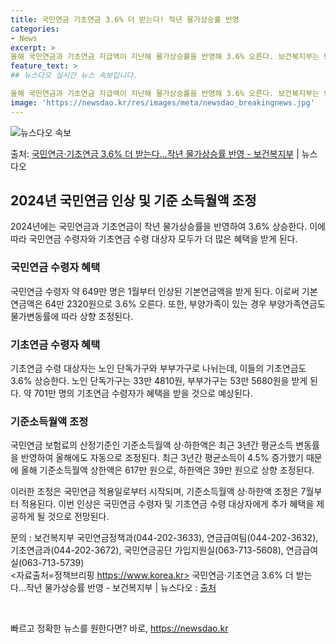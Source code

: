 ```yaml
---
title: 국민연금 기초연금 3.6% 더 받는다! 작년 물가상승률 반영
categories:
- News
excerpt: >
올해 국민연금과 기초연금 지급액이 지난해 물가상승률을 반영해 3.6% 오른다. 보건복지부는 9일 2024년도…
feature_text: >
## 뉴스다오 실시간 뉴스 속보입니다.

올해 국민연금과 기초연금 지급액이 지난해 물가상승률을 반영해 3.6% 오른다. 보건복지부는 9일 2024년도…
image: 'https://newsdao.kr/res/images/meta/newsdao_breakingnews.jpg'
---
```


![뉴스다오 속보](https://newsdao.kr/res/images/meta/newsdao_breakingnews.jpg)

<p>출처: <a href="https://newsdao.kr/2961" rel="dofollow">국민연금·기초연금 3.6% 더 받는다…작년 물가상승률 반영 - 보건복지부</a> | 뉴스다오</p>

<h2 data-ke-size="size26">2024년 국민연금 인상 및 기준 소득월액 조정</h2>
2024년에는 국민연금과 기초연금이 작년 물가상승률을 반영하여 3.6% 상승한다. 이에 따라 국민연금 수령자와 기초연금 수령 대상자 모두가 더 많은 혜택을 받게 된다.

<h3>국민연금 수령자 혜택</h3>
국민연금 수령자 약 649만 명은 1월부터 인상된 기본연금액을 받게 된다. 이로써 기본연금액은 64만 2320원으로 3.6% 오른다. 또한, 부양가족이 있는 경우 부양가족연금도 물가변동률에 따라 상향 조정된다.

<h3>기초연금 수령자 혜택</h3>
기초연금 수령 대상자는 노인 단독가구와 부부가구로 나뉘는데, 이들의 기초연금도 3.6% 상승한다. 노인 단독가구는 33만 4810원, 부부가구는 53만 5680원을 받게 된다. 약 701만 명의 기초연금 수령자가 혜택을 받을 것으로 예상된다.

<h3>기준소득월액 조정</h3>
국민연금 보험료의 산정기준인 기준소득월액 상·하한액은 최근 3년간 평균소득 변동률을 반영하여 올해에도 자동으로 조정된다. 최근 3년간 평균소득이 4.5% 증가했기 때문에 올해 기준소득월액 상한액은 617만 원으로, 하한액은 39만 원으로 상향 조정된다. 

이러한 조정은 국민연금 적용일로부터 시작되며, 기준소득월액 상·하한액 조정은 7월부터 적용된다. 이번 인상은 국민연금 수령자 및 기초연금 수령 대상자에게 추가 혜택을 제공하게 될 것으로 전망된다. 

문의 : 보건복지부 국민연금정책과(044-202-3633), 연금급여팀(044-202-3632), 기초연금과(044-202-3672), 국민연금공단 가입지원실(063-713-5608), 연금급여실(063-713-5739) <br>
<자료출처=정책브리핑 https://www.korea.kr> 국민연금·기초연금 3.6% 더 받는다…작년 물가상승률 반영 - 보건복지부 | 뉴스다오  : <a href='https://newsdao.kr/2961'>출처</a>

<p data-ke-size="size16">&nbsp;</p> 

빠르고 정확한 뉴스를 원한다면? 바로, <a href="https://newsdao.kr" rel="dofollow">https://newsdao.kr</a>


    
